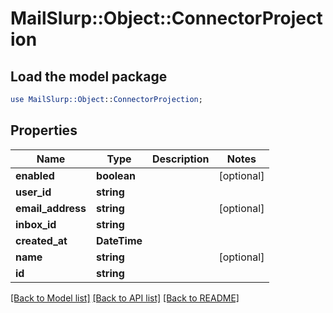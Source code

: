 # MailSlurp::Object::ConnectorProjection

## Load the model package
```perl
use MailSlurp::Object::ConnectorProjection;
```

## Properties
Name | Type | Description | Notes
------------ | ------------- | ------------- | -------------
**enabled** | **boolean** |  | [optional] 
**user_id** | **string** |  | 
**email_address** | **string** |  | [optional] 
**inbox_id** | **string** |  | 
**created_at** | **DateTime** |  | 
**name** | **string** |  | [optional] 
**id** | **string** |  | 

[[Back to Model list]](../README#documentation-for-models) [[Back to API list]](../README#documentation-for-api-endpoints) [[Back to README]](../README)


